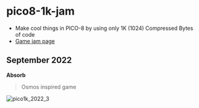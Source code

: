 # pico8-1k-jam

 * Make cool things in PICO-8 by using only 1K (1024) Compressed Bytes of code
 * [Game jam page](https://itch.io/jam/pico-1k-2022)

## September 2022
**Absorb** 
> Osmos inspired game

![pico1k_2022_3](https://user-images.githubusercontent.com/544436/189378520-4ed5e88b-7a32-4545-a3de-72155d93d5fb.gif)
